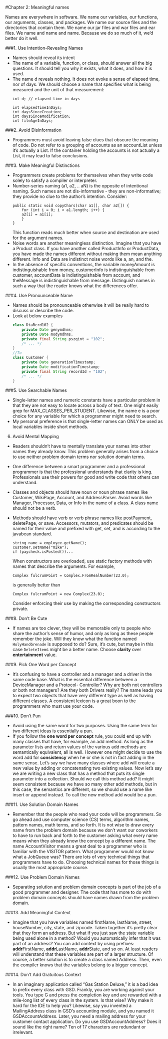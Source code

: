 
#Chapter 2: Meaningful names

Names are everywhere in software. We name our variables, our functions, our arguments,
classes, and packages. We name our source files and the directories that contain them. We
name our jar files and war files and ear files. We name and name and name. Because we do so much of it, we’d better do it well.


###1. Use Intention-Revealing Names
* Names should reveal its intent
* The name of a variable, function, or class, should answer all the big questions. It
  should tell you why it exists, what it does, and how it is used.
* The name d reveals nothing. It does not evoke a sense of elapsed time, nor of days.            We should choose a name that specifies what is being measured and the unit of that             measurement:
    ```
    int d; // elapsed time in days
    
    int elapsedTimeInDays;
    int daysSinceCreation;
    int daysSinceModification;
    int fileAgeInDays;
    ```

###2. Avoid Disinformation
* Programmers must avoid leaving false clues that obscure the meaning of code. 
Do not refer to a grouping of accounts as an accountList unless it’s actually a List. 
If the container holding the accounts is not actually a List, it may lead to false conclusions. 

###3. Make Meaningful Distinctions
* Programmers create problems for themselves when they write code solely to satisfy a compiler or interpreter.
* Number-series naming (a1, a2, .. aN) is the opposite of intentional naming. Such
names are not dis-informative - they are non-informative; they provide no clue to the
author’s intention. Consider:
    ```
    public static void copyChars(char a1[], char a2[]) {
        for (int i = 0; i < a1.length; i++) {
        a2[i] = a1[i];
        }
    }
    ```
    This function reads much better when source and destination are used for the argument
    names.
* Noise words are another meaningless distinction. Imagine that you have a Product
 class. If you have another called ProductInfo or ProductData, you have made the names different
 without making them mean anything different. Info and Data are indistinct noise
 words like a, an, and the.
 * In the absence of specific conventions, the variable moneyAmount is indistinguishable
 from money, customerInfo is indistinguishable from customer, accountData is indistinguishable
 from account, and theMessage is indistinguishable from message. Distinguish names in
 such a way that the reader knows what the differences offer.

###4. Use Pronounceable Name
* Names should be pronounceable otherwise it will be really hard to discuss or describe the code.
* Look at below examples
    ```java
    class DtaRcrd102 {
        private Date genymdhms;
        private Date modymdhms;
        private final String pszqint = "102";
        /* ... */
    }
    //To
    class Customer {
        private Date generationTimestamp;
        private Date modificationTimestamp;
        private final String recordId = "102";
        /* ... */
    }
    ```  

###5. Use Searchable Names
* Single-letter names and numeric constants have a particular problem in that they are not
  easy to locate across a body of text. One might easily grep for MAX_CLASSES_PER_STUDENT.              Likewise, the name e is a poor choice for any variable for which a programmer might need to           search.
*  My personal preference is that single-letter names can ONLY be used as local variables
   inside short methods.
     
6. Avoid Mental Mapping
* Readers shouldn’t have to mentally translate your names into other names they already
  know. This problem generally arises from a choice to use neither problem domain terms
  nor solution domain terms.   
* One difference between a smart programmer and a professional programmer is that
  the professional understands that clarity is king. Professionals use their powers for good
  and write code that others can understand.
* Classes and objects should have noun or noun phrase names like Customer, WikiPage,
  Account, and AddressParser. Avoid words like Manager, Processor, Data, or Info in the name
  of a class. A class name should not be a verb.
* Methods should have verb or verb phrase names like postPayment, deletePage, or save.
  Accessors, mutators, and predicates should be named for their value and prefixed with get,
  set, and is according to the javabean standard.
  
  ```
  string name = employee.getName();
  customer.setName("mike");
  if (paycheck.isPosted())...
  ```
  
  When constructors are overloaded, use static factory methods with names that
  describe the arguments. For example,
  
  `Complex fulcrumPoint = Complex.FromRealNumber(23.0);`
  
  is generally better than
  
  `Complex fulcrumPoint = new Complex(23.0);`
  
  Consider enforcing their use by making the corresponding constructors private.

###8. Don’t Be Cute
* If names are too clever, they will be memorable only to people who share the
author’s sense of humor, and only as long as these people remember the joke. Will
they know what the function named `HolyHandGrenade` is supposed to do? Sure,
it’s cute, but maybe in this case `DeleteItem`s might be a better name.
Choose **clarity** over **entertainment** value.

###9. Pick One Word per Concept
* It’s confusing to have a controller and a manager and a driver in the same
  code base. What is the essential difference between a DeviceManager and a Protocol-
  Controller? Why are both not controllers or both not managers? Are they both Drivers
  really? The name leads you to expect two objects that have very different type as well as
  having different classes.
  A consistent lexicon is a great boon to the programmers who must use your code.

###10. Don’t Pun
* Avoid using the same word for two purposes. Using the same term for two different ideas is essentially a pun.
* If you follow the **one word per concept** rule, you could end up with many classes that have, for example, an 
add method. As long as the parameter lists and return values of the various add methods are semantically 
equivalent, all is well. However one might decide to use the word add for **consistency** when he or she is not
in fact adding in the same sense. Let’s say we have many classes where add will create a new value by adding 
or concatenating two existing values. Now let’s say we are writing a new class that has a method that puts its 
single parameter into a collection. Should we call this method add? It might seem consistent because we have 
so many other add methods, but in this case, the semantics are different, so we should use a name like insert 
or append instead. To call the new method add would be a pun.

###11. Use Solution Domain Names
* Remember that the people who read your code will be programmers. So go ahead and use computer science (CS) terms, 
algorithm names, pattern names, math terms, and so forth. It is not wise to draw every name from the problem domain 
because we don’t want our coworkers to have to run back and forth to the customer asking what every name means when 
they already know the concept by a different name. The name AccountVisitor means a great deal to a programmer who is 
familiar with the VISITOR pattern. What programmer would not know what a JobQueue was? There are lots of very 
technical things that programmers have to do. Choosing technical names for those things is usually the 
most appropriate course.

###12. Use Problem Domain Names
* Separating solution and problem domain concepts is part of the job of a good programmer and designer. 
The code that has more to do with problem domain concepts should have names drawn from the problem domain.

###13. Add Meaningful Context
* Imagine that you have variables named firstName, lastName, street, houseNumber, city,
  state, and zipcode. Taken together it’s pretty clear that they form an address. But what if
  you just saw the state variable being used alone in a method? Would you automatically
  infer that it was part of an address?
  You can add context by using prefixes: **addr**FirstName, **addr**LastName, **addr**State, and so
  on. At least readers will understand that these variables are part of a larger structure. Of
  course, a better solution is to create a class named Address. Then, even the compiler knows
  that the variables belong to a bigger concept.

###14. Don’t Add Gratuitous Context
* In an imaginary application called “Gas Station Deluxe,” it is a bad idea to prefix every
  class with GSD. Frankly, you are working against your tools. You type G and press the completion
  key and are rewarded with a mile-long list of every class in the system. Is that
  wise? Why make it hard for the IDE to help you?
  Likewise, say you invented a MailingAddress class in GSD’s accounting module, and
  you named it GSDAccountAddress. Later, you need a mailing address for your customer contact
  application. Do you use GSDAccountAddress? Does it sound like the right name? Ten of
  17 characters are redundant or irrelevant.   


